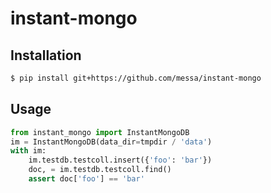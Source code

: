 
instant-mongo
=============

Installation
------------

```sh
$ pip install git+https://github.com/messa/instant-mongo
```


Usage
-----

```python
from instant_mongo import InstantMongoDB
im = InstantMongoDB(data_dir=tmpdir / 'data')
with im:
    im.testdb.testcoll.insert({'foo': 'bar'})
    doc, = im.testdb.testcoll.find()
    assert doc['foo'] == 'bar'
```
